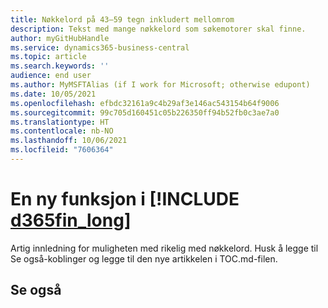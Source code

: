 ```yaml
---
title: Nøkkelord på 43–59 tegn inkludert mellomrom
description: Tekst med mange nøkkelord som søkemotorer skal finne.
author: myGitHubHandle
ms.service: dynamics365-business-central
ms.topic: article
ms.search.keywords: ''
audience: end user
ms.author: MyMSFTAlias (if I work for Microsoft; otherwise edupont)
ms.date: 10/05/2021
ms.openlocfilehash: efbdc32161a9c4b29af3e146ac543154b64f9006
ms.sourcegitcommit: 99c705d160451c05b226350ff94b52fb0c3ae7a0
ms.translationtype: HT
ms.contentlocale: nb-NO
ms.lasthandoff: 10/06/2021
ms.locfileid: "7606364"
---
```

# <a name="a-new-capability-in-d365fin_long"></a>En ny funksjon i [!INCLUDE [d365fin_long](includes/d365fin_long_md.md)]

Artig innledning for muligheten med rikelig med nøkkelord. Husk å legge til Se også-koblinger og legge til den nye artikkelen i TOC.md-filen.  
<!-- This is a simple template to help you get started quickly. For more detailed templates, see the *templates* folder. For more information, see [Extend, Customize, and Collaborate on the Help for Dynamics 365 Business Central](https://docs.microsoft.com/en-us/dynamics365/business-central/dev-itpro/help/contributor-guide).-->

## <a name="see-also"></a>Se også

<!--link-->